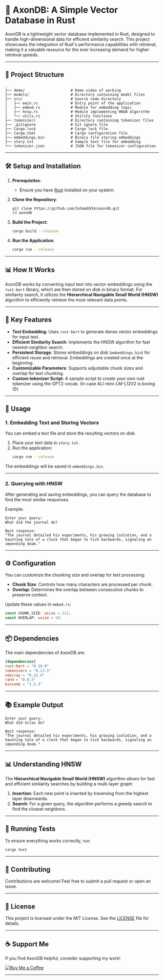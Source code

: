 
# 🧠 AxonDB: A Simple Vector Database in Rust

AxonDB is a lightweight vector database implemented in Rust, designed to handle high-dimensional data for efficient similarity search. This project showcases the integration of Rust's performance capabilities with retrieval, making it a valuable resource for the ever increasing demand for higher retrieval speeds.

---

## 📁 Project Structure

```
.
├── demo/                     # Demo video of working
├── models/                   # Directory containing model files
├── src/                      # Source code directory
│   ├── main.rs               # Entry point of the application
│   ├── embed.rs              # Module for embedding logic
│   ├── hnsw.rs               # Module implementing HNSW algorithm
│   └── utils.rs              # Utility functions
├── tokenizer/                # Directory containing tokenizer files
├── .gitignore                # Git ignore file
├── Cargo.lock                # Cargo lock file
├── Cargo.toml                # Cargo configuration file
├── embeddings.bin            # Binary file storing embeddings
├── story.txt                 # Sample text file for embedding
└── tokenizer.json            # JSON file for tokenizer configuration
```

---

## 🛠️ Setup and Installation

1. **Prerequisites**:
   - Ensure you have [Rust](https://www.rust-lang.org/tools/install) installed on your system.

2. **Clone the Repository**:
   ```bash
   git clone https://github.com/SohamG934/axondb.git
   cd axondb
   ```

3. **Build the Project**:
   ```bash
   cargo build --release
   ```

4. **Run the Application**:
   ```bash
   cargo run --release
   ```

---

## 📊 How It Works

AxonDB works by converting input text into vector embeddings using the `rust-bert` library, which are then stored on disk in binary format. For similarity search, it utilizes the **Hierarchical Navigable Small World (HNSW)** algorithm to efficiently retrieve the most relevant data points.

---

## 🧩 Key Features

- **Text Embedding**: Uses `rust-bert` to generate dense vector embeddings for input text.
- **Efficient Similarity Search**: Implements the HNSW algorithm for fast nearest-neighbor search.
- **Persistent Storage**: Stores embeddings on disk (`embeddings.bin`) for efficient reuse and retrieval. Embeddings are created once at the beginning.
- **Customizable Parameters**: Supports adjustable chunk sizes and overlap for text chunking.
- **Custom tokenizer Script**: A sample script to create your own rust tokenizer using the GPT2-vocab. (In case ALl-mini-LM-L12V2 is boring😊)

---

## 📌 Usage

### 1. Embedding Text and Storing Vectors

You can embed a text file and store the resulting vectors on disk.

1. Place your text data in `story.txt`.
2. Run the application:
   ```bash
   cargo run --release
   ```

The embeddings will be saved in `embeddings.bin`.

---

### 2. Querying with HNSW

After generating and saving embeddings, you can query the database to find the most similar responses.

Example:
```
Enter your query:
What did the journal do?

Best response:
"The journal detailed his experiments, his growing isolation, and a haunting tale of a clock that began to tick backwards, signaling an impending doom."
```

---

## ⚙️ Configuration

You can customize the chunking size and overlap for text processing:

- **Chunk Size**: Controls how many characters are processed per chunk.
- **Overlap**: Determines the overlap between consecutive chunks to preserve context.

Update these values in `embed.rs`:
```rust
const CHUNK_SIZE: usize = 512;
const OVERLAP: usize = 50;
```

---

## 📦 Dependencies

The main dependencies of AxonDB are:

```toml
[dependencies]
rust-bert = "0.19.0"
tokenizers = "0.13.3"
ndarray = "0.15.4"
rand = "0.8.5"
bincode = "1.3.3"
```

---

## 📚 Example Output

```
Enter your query:
What did Silas do?

Best response:
"The journal detailed his experiments, his growing isolation, and a haunting tale of a clock that began to tick backwards, signaling an impending doom."
```

---

## 📊 Understanding HNSW

The **Hierarchical Navigable Small World (HNSW)** algorithm allows for fast and efficient similarity searches by building a multi-layer graph:

1. **Insertion**: Each new point is inserted by traversing from the highest layer downwards.
2. **Search**: For a given query, the algorithm performs a greedy search to find the closest neighbors.

---

## 🧪 Running Tests

To ensure everything works correctly, run:

```bash
cargo test
```

---

## 🤝 Contributing

Contributions are welcome! Feel free to submit a pull request or open an issue.

---

## 📄 License

This project is licensed under the MIT License. See the [LICENSE](LICENSE) file for details.

---

## ☕ Support Me

If you find AxonDB helpful, consider supporting my work!

[![Buy Me a Coffee](https://img.shields.io/badge/Buy%20Me%20a%20Coffee-Support%20My%20Work-orange?style=for-the-badge&logo=buymeacoffee)]([https://www.buymeacoffee.com/sohamg934](https://buymeacoffee.com/soham_ghadge))

---
```
